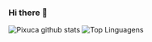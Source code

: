 ### Hi there 👋


![Pixuca github stats](https://github-readme-stats.vercel.app/api?username=Pixuca&theme=vue)
![Top Linguagens](https://github-readme-stats.vercel.app/api/top-langs/?username=Pixuca&layout=compact&theme=vue)

